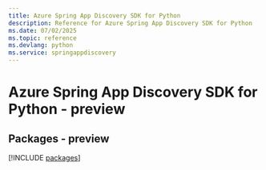 ```yaml
---
title: Azure Spring App Discovery SDK for Python
description: Reference for Azure Spring App Discovery SDK for Python
ms.date: 07/02/2025
ms.topic: reference
ms.devlang: python
ms.service: springappdiscovery
---
```

# Azure Spring App Discovery SDK for Python - preview
## Packages - preview
[!INCLUDE [packages](spring-app-discovery-index.md)]